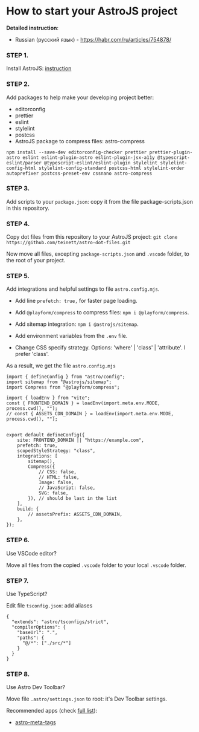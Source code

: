 # How to start your AstroJS project

**Detailed instruction**: 
- Russian (русский язык) - https://habr.com/ru/articles/754878/

### STEP 1.

Install AstroJS: [instruction](https://docs.astro.build/en/install/auto/)

### STEP 2.

Add packages to help make your developing project better:
- editorconfig
- prettier
- eslint
- stylelint
- postcss
- AstroJS package to compress files: astro-compress


```
npm install --save-dev editorconfig-checker prettier prettier-plugin-astro eslint eslint-plugin-astro eslint-plugin-jsx-a11y @typescript-eslint/parser @typescript-eslint/eslint-plugin stylelint stylelint-config-html stylelint-config-standard postcss-html stylelint-order autoprefixer postcss-preset-env cssnano astro-compress
```

### STEP 3.

Add scripts to your `package.json`: copy it from the file package-scripts.json in this repository.

### STEP 4.

Copy dot files from this repository to your AstroJS project:
```git clone https://github.com/teinett/astro-dot-files.git```

Now move all files, excepting `package-scripts.json` and `.vscode` folder, to the root of your project.

### STEP 5.

Add integrations and helpful settings to file `astro.config.mjs`.

- Add line `prefetch: true,` for faster page loading.

- Add `@playform/compress` to compress files: `npm i @playform/compress`.

- Add sitemap integration: `npm i @astrojs/sitemap`.

- Add environment variables from the `.env` file.

- Change CSS specify strategy. Options: 'where' | 'class' | 'attribute'. I prefer 'class'.


As a result, we get the file `astro.config.mjs`

```
import { defineConfig } from "astro/config";
import sitemap from "@astrojs/sitemap";
import Compress from "@playform/compress";

import { loadEnv } from "vite";
const { FRONTEND_DOMAIN } = loadEnv(import.meta.env.MODE, process.cwd(), "");
// const { ASSETS_CDN_DOMAIN } = loadEnv(import.meta.env.MODE, process.cwd(), "");


export default defineConfig({
    site: FRONTEND_DOMAIN || "https://example.com",
    prefetch: true,
    scopedStyleStrategy: "class",
    integrations: [
        sitemap(),
        Compress({
            // CSS: false,
            // HTML: false,
            Image: false,
            // JavaScript: false,
            SVG: false,
        }), // should be last in the list
    ],
    build: {
        // assetsPrefix: ASSETS_CDN_DOMAIN,
    },
});
```

### STEP 6.

Use VSCode editor? 

Move all files from the copied `.vscode` folder to your local `.vscode` folder. 

### STEP 7.

Use TypeScript?

Edit file `tsconfig.json`: add aliases

```
{
  "extends": "astro/tsconfigs/strict",
  "compilerOptions": {
    "baseUrl": ".",
    "paths": {
      "@/*": ["./src/*"]
    }
  }
}

```

### STEP 8.

Use Astro Dev Toolbar?

Move file `.astro/settings.json` to root: it's Dev Toolbar settings.

Recommended apps (check [full list](https://astro.build/integrations/?search=&categories%5B%5D=toolbar)):

- [astro-meta-tags](https://github.com/patrick91/astro-meta-tags)
